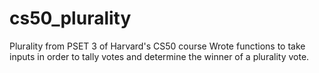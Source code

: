 # cs50_plurality
Plurality from PSET 3 of Harvard's CS50 course
Wrote functions to take inputs in order to tally votes and determine the winner of a plurality vote.
